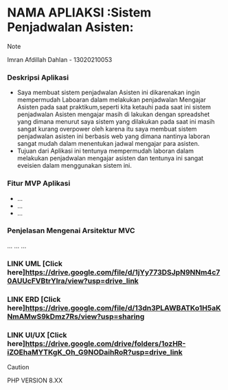 # NAMA APLIAKSI :Sistem Penjadwalan Asisten:
> [!NOTE]
> Imran Afdillah Dahlan - 13020210053


### Deskripsi Aplikasi
- Saya membuat sistem penjadwalan Asisten ini dikarenakan ingin mempermudah Laboaran dalam melakukan penjadwalan Mengajar Asisten pada saat praktikum,seperti kita ketauhi pada saat ini sistem penjadwalan Asisten mengajar masih di lakukan dengan spreadshet yang dimana menurut saya sistem yang dilakukan pada saat ini masih sangat kurang overpower oleh karena itu saya membuat sistem penjadwalan asisten ini berbasis web yang dimana nantinya laboran sangat mudah dalam menentukan jadwal mengajar para asisten.
- Tujuan dari Aplikasi ini tentunya mempermudah laboran dalam melakukan penjadwalan mengajar asisten dan tentunya ini sangat eveisien dalam menggunakan sistem ini.
  

### Fitur MVP Aplikasi
- ...
- ...
- ...


### Penjelasan Mengenai Arsitektur MVC
...
...
...


### LINK UML [Click here]https://drive.google.com/file/d/1jYy773DSJpN9NNm4c70AUUcFVBtrYIra/view?usp=drive_link
### LINK ERD [Click here]https://drive.google.com/file/d/13dn3PLAWBATKo1H5aKNmAMwS9kDmz7Rs/view?usp=sharing
### LINK UI/UX [Click here]https://drive.google.com/drive/folders/1ozHR-iZOEhaMYTKgK_Oh_G9NODaihRoR?usp=drive_link



> [!CAUTION]
> PHP VERSION 8.XX




